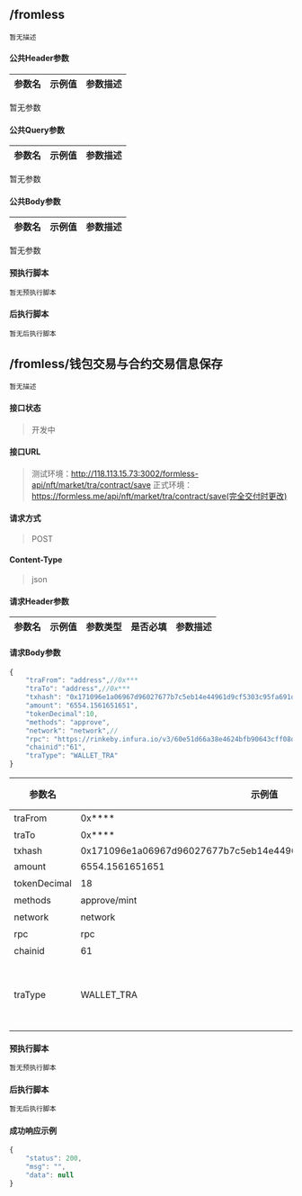 ## /fromless
```text
暂无描述
```
#### 公共Header参数
参数名 | 示例值 | 参数描述
--- | --- | ---
暂无参数
#### 公共Query参数
参数名 | 示例值 | 参数描述
--- | --- | ---
暂无参数
#### 公共Body参数
参数名 | 示例值 | 参数描述
--- | --- | ---
暂无参数
#### 预执行脚本
```javascript
暂无预执行脚本
```
#### 后执行脚本
```javascript
暂无后执行脚本
```
## /fromless/钱包交易与合约交易信息保存
```text
暂无描述
```
#### 接口状态
> 开发中

#### 接口URL
> 测试环境：http://118.113.15.73:3002/formless-api/nft/market/tra/contract/save
> 正式环境：https://formless.me/api/nft/market/tra/contract/save(完全交付时更改)
#### 请求方式
> POST

#### Content-Type
> json

#### 请求Header参数
参数名 | 示例值 | 参数类型 | 是否必填 | 参数描述
--- | --- | --- | --- | ---
#### 请求Body参数
```javascript
{
    "traFrom": "address",//0x***
    "traTo": "address",//0x***
    "txhash": "0x171096e1a06967d96027677b7c5eb14e44961d9cf5303c95fa691d3bbe914d3f",
    "amount": "6554.1561651651",
    "tokenDecimal":10,
    "methods": "approve",
    "network": "network",//
    "rpc": "https://rinkeby.infura.io/v3/60e51d66a38e4624bfb90643cff08d0b",
    "chainid":"61",
    "traType": "WALLET_TRA"
}
```
参数名 | 示例值 | 参数类型 | 参数描述
--- | --- | --- | ---
traFrom | 0x**** | Text | 发起方
traTo | 0x**** | Text | 接收方
txhash | 0x171096e1a06967d96027677b7c5eb14e44961d9cf5303c95fa691d3bbe914d3f | Text | txHash
amount | 6554.1561651651 | Text | 金额
tokenDecimal | 18 | Text | token精度(非必填)
methods | approve/mint | Text | 方法
network | network | Text | 网络
rpc | rpc | Text | rpc地址
chainid | 61 | Text | 链Id
traType | WALLET_TRA | Text | 交易类型(WALLET_TRA:钱包交易,CONTRACT_TRA:合约交易)
#### 预执行脚本
```javascript
暂无预执行脚本
```
#### 后执行脚本
```javascript
暂无后执行脚本
```
#### 成功响应示例
```javascript
{
	"status": 200,
	"msg": "",
	"data": null
}
```
